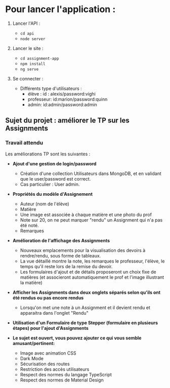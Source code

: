 # Pour lancer l'application :

1. Lancer l'API :
	* ```cd api```
	 * ```node server```

2. Lancer le site :
	* ```cd assignment-app```
	* ```npm install```
	* ```ng serve```
	
3. Se connecter :
	* Différents type d'utilisateurs :
		+ élève : id : alexis/password:vighi
		+ professeur: id:marion/password:quinn
		+ admin: id:admin/password:admin  

## Sujet du projet : améliorer le TP sur les Assignments


###  Travail attendu

Les améliorations TP sont les suivantes :

-   **Ajout d'une gestion de login/password**
    *   Création d'une collection Utilisateurs dans MongoDB, et en validant que le user/password est correct.
    *   Cas particulier : User admin.  
        
-   **Propriétés du modèle d'Assignement**
    *   Auteur (nom de l'élève)
    *   Matière
    *   Une image est associée à chaque matière et une photo du prof
    *   Note sur 20, on ne peut marquer "rendu" un Assignment qui n'a pas été noté.
    *   Remarques  
        
-   **Amélioration de l'affichage des Assignments**
    *   Nouveaux emplacements pour la visualisation des devoirs à rendre/rendu, sous forme de tableaux.
    *   La vue détaillé montre la note, les remarques le professeur, l'élève, le temps qu'il reste lors de la remise du devoir.
    *   Les formulaires d'ajout et de détails proposeront un choix fixe de matières (et associeront automatiquement le prof et l'image illustrant la matière)  
        
-   **Afficher les Assignments dans deux onglets séparés selon qu'ils ont été rendus ou pas encore rendus**
    *   Lorsqu'on met une note à un Assignment et il devient rendu et apparaitra dans l'onglet "Rendu"  
        
-   **Utilisation d'un Formulaire de type Stepper (formulaire en plusieurs étapes) pour l'ajout d'Assignments** 
    
    
-   **Le sujet est ouvert, vous pouvez ajouter ce qui vous semble amusant/pertinent:**
    *  Image avec animation CSS
    * Dark Mode
    * Sécurisation des routes
    * Restriction des accès utilisateurs
    * Respect des normes du langage TypeScript
    * Respect des normes de Material Design
